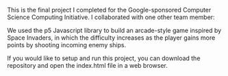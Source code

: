 This is the final project I completed for the Google-sponsored Computer Science Computing Initiative. I collaborated with one other team member:

We used the p5 Javascript library to build an arcade-style game inspired by Space Invaders, in which the difficulty increases as the player gains more points by shooting incoming enemy ships.

If you would like to setup and run this project, you can download the repository and open the index.html file in a web browser.
